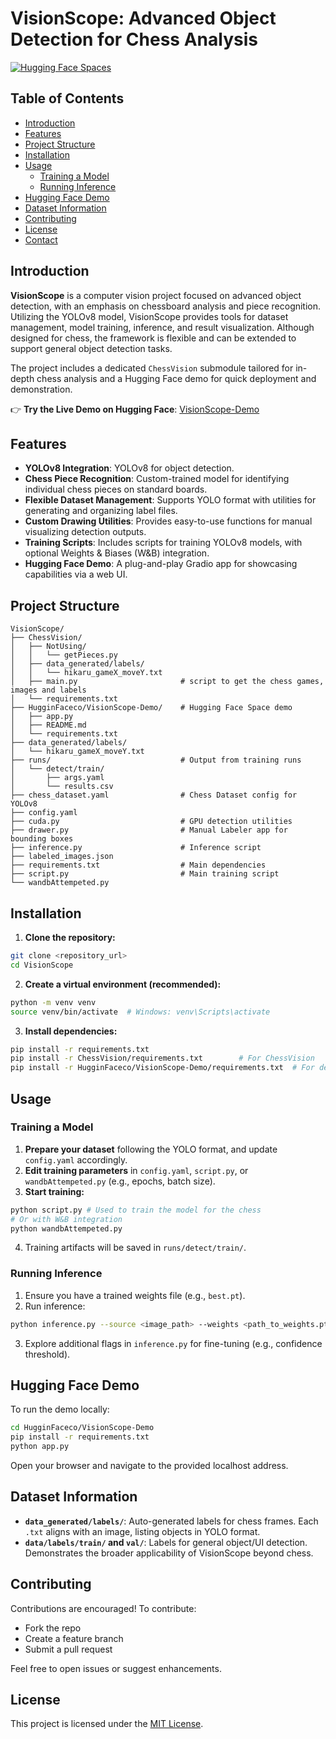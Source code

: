 # VisionScope: Advanced Object Detection for Chess Analysis

[![Hugging Face Spaces](https://img.shields.io/badge/🤗%20Hugging%20Face-Demo-blue)](https://huggingface.co/spaces/Exill18/VisionScope-Demo)


## Table of Contents

* [Introduction](#introduction)
* [Features](#features)
* [Project Structure](#project-structure)
* [Installation](#installation)
* [Usage](#usage)
  * [Training a Model](#training-a-model)
  * [Running Inference](#running-inference)
* [Hugging Face Demo](#hugging-face-demo)
* [Dataset Information](#dataset-information)
* [Contributing](#contributing)
* [License](#license)
* [Contact](#contact)

## Introduction

**VisionScope** is a computer vision project focused on advanced object detection, with an emphasis on chessboard analysis and piece recognition. Utilizing the YOLOv8 model, VisionScope provides tools for dataset management, model training, inference, and result visualization. Although designed for chess, the framework is flexible and can be extended to support general object detection tasks.

The project includes a dedicated `ChessVision` submodule tailored for in-depth chess analysis and a Hugging Face demo for quick deployment and demonstration.

👉 **Try the Live Demo on Hugging Face**: [VisionScope-Demo](https://huggingface.co/spaces/Exill18/VisionScope-Demo)


## Features

* **YOLOv8 Integration**: YOLOv8 for object detection.
* **Chess Piece Recognition**: Custom-trained model for identifying individual chess pieces on standard boards.
* **Flexible Dataset Management**: Supports YOLO format with utilities for generating and organizing label files.
* **Custom Drawing Utilities**: Provides easy-to-use functions for manual visualizing detection outputs.
* **Training Scripts**: Includes scripts for training YOLOv8 models, with optional Weights & Biases (W\&B) integration.
* **Hugging Face Demo**: A plug-and-play Gradio app for showcasing capabilities via a web UI.

## Project Structure

```
VisionScope/
├── ChessVision/                      
│   ├── NotUsing/                     
│   │   └── getPieces.py
│   ├── data_generated/labels/        
│   │   └── hikaru_gameX_moveY.txt
│   ├── main.py                       # script to get the chess games, images and labels
│   └── requirements.txt              
├── HugginFaceco/VisionScope-Demo/    # Hugging Face Space demo
│   ├── app.py                        
│   ├── README.md                     
│   └── requirements.txt              
├── data_generated/labels/            
│   └── hikaru_gameX_moveY.txt
├── runs/                             # Output from training runs
│   └── detect/train/
│       ├── args.yaml
│       └── results.csv
├── chess_dataset.yaml                # Chess Dataset config for YOLOv8
├── config.yaml                       
├── cuda.py                           # GPU detection utilities
├── drawer.py                         # Manual Labeler app for bounding boxes
├── inference.py                      # Inference script
├── labeled_images.json               
├── requirements.txt                  # Main dependencies
├── script.py                         # Main training script
└── wandbAttempeted.py                
```

## Installation

1. **Clone the repository:**

```bash
git clone <repository_url>
cd VisionScope
```

2. **Create a virtual environment (recommended):**

```bash
python -m venv venv
source venv/bin/activate  # Windows: venv\Scripts\activate
```

3. **Install dependencies:**

```bash
pip install -r requirements.txt
pip install -r ChessVision/requirements.txt        # For ChessVision
pip install -r HugginFaceco/VisionScope-Demo/requirements.txt  # For demo
```

## Usage

### Training a Model

1. **Prepare your dataset** following the YOLO format, and update `config.yaml` accordingly.
2. **Edit training parameters** in `config.yaml`, `script.py`, or `wandbAttempeted.py` (e.g., epochs, batch size).
3. **Start training:**

```bash
python script.py # Used to train the model for the chess
# Or with W&B integration
python wandbAttempeted.py
```

4. Training artifacts will be saved in `runs/detect/train/`.

### Running Inference

1. Ensure you have a trained weights file (e.g., `best.pt`).
2. Run inference:

```bash
python inference.py --source <image_path> --weights <path_to_weights.pt>
```

3. Explore additional flags in `inference.py` for fine-tuning (e.g., confidence threshold).

## Hugging Face Demo

To run the demo locally:

```bash
cd HugginFaceco/VisionScope-Demo
pip install -r requirements.txt
python app.py
```

Open your browser and navigate to the provided localhost address.

## Dataset Information

* **`data_generated/labels/`**: Auto-generated labels for chess frames. Each `.txt` aligns with an image, listing objects in YOLO format.
* **`data/labels/train/` and `val/`**: Labels for general object/UI detection. Demonstrates the broader applicability of VisionScope beyond chess.

## Contributing

Contributions are encouraged! To contribute:

* Fork the repo
* Create a feature branch
* Submit a pull request

Feel free to open issues or suggest enhancements.

## License

This project is licensed under the [MIT License](LICENSE).


